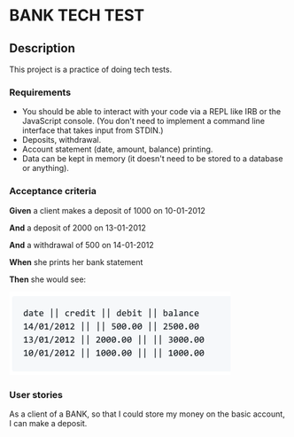 # BANK TECH TEST


## Description
This project is a practice of doing tech tests.

### Requirements
* You should be able to interact with your code via a REPL like IRB or the JavaScript console. (You don't need to implement a command line interface that takes input from STDIN.)
* Deposits, withdrawal.
* Account statement (date, amount, balance) printing.
* Data can be kept in memory (it doesn't need to be stored to a database or anything).

### Acceptance criteria

__Given__ a client makes a deposit of 1000 on 10-01-2012

__And__ a deposit of 2000 on 13-01-2012

__And__ a withdrawal of 500 on 14-01-2012

__When__ she prints her bank statement

__Then__ she would see:

![this](acceptance.png)

### User stories

As a client of a BANK,
so that I could store my money on the basic account,
I can make a deposit.  
